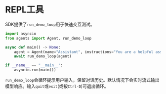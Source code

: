 # REPL工具

SDK提供了`run_demo_loop`用于快速交互测试。

```python
import asyncio
from agents import Agent, run_demo_loop

async def main() -> None:
    agent = Agent(name="Assistant", instructions="You are a helpful assistant.")
    await run_demo_loop(agent)

if __name__ == "__main__":
    asyncio.run(main())
```

`run_demo_loop`会循环提示用户输入，保留对话历史。默认情况下会实时流式输出模型响应。输入`quit`或`exit`(或按`Ctrl-D`)可退出循环。
